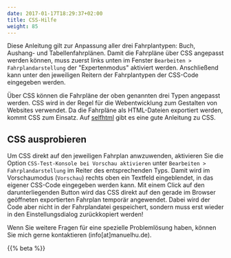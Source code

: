 ```yaml
---
date: 2017-01-17T18:29:37+02:00
title: CSS-Hilfe
weight: 85
---
```


Diese Anleitung gilt zur Anpassung aller drei Fahrplantypen: Buch, Aushang- und Tabellenfahrplänen. Damit die Fahrpläne über CSS angepasst werden können, muss zuerst links unten im Fenster `Bearbeiten > Fahrplandarstellung` der "Expertenmodus" aktiviert werden. Anschließend kann unter den jeweiligen Reitern der Fahrplantypen der CSS-Code eingegeben werden.

Über CSS können die Fahrpläne der oben genannten drei Typen angepasst werden. CSS wird in der Regel für die Webentwicklung zum Gestalten von Websites verwendet. Da die Fahrpläne als HTML-Dateien exportiert werden, kommt CSS zum Einsatz. Auf [selfhtml](https://wiki.selfhtml.org/wiki/CSS) gibt es eine gute Anleitung zu CSS.

## CSS ausprobieren
Um CSS direkt auf den jeweiligen Fahrplan anwzuwenden, aktivieren Sie die Option `CSS-Test-Konsole bei Vorschau aktivieren` unter `Bearbeiten > Fahrplandarstellung` im Reiter des entsprechenden Typs. Damit wird im Vorschaumodus (`Vorschau`) rechts oben ein Textfeld eingeblendet, in das eigener CSS-Code eingegeben werden kann. Mit einem Click auf den darunterliegenden Button wird das CSS direkt auf den gerade im Browser geöffneten exportierten Fahrplan temporär angewendet. Dabei wird der Code aber nicht in der Fahrplandatei gespeichert, sondern muss erst wieder in den Einstellungsdialog zurückkopiert werden!

Wenn Sie weitere Fragen für eine spezielle Problemlösung haben, können Sie mich gerne kontaktieren (info[at]manuelhu.de).

{{% beta %}}